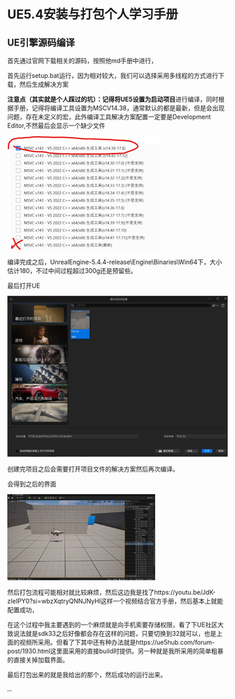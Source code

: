 #  UE5.4安装与打包个人学习手册

## UE引擎源码编译

首先通过官网下载相关的源码，按照他md手册中进行，

首先运行setup.bat运行，因为相对较大，我们可以选择采用多线程的方式进行下载，然后生成解决方案

**注意点（其实就是个人踩过的坑）：**记得将**UE5设置为启动项目**进行编译，同时根据手册，记得将编译工具设置为MSCV14.38，通常默认的都是最新，但是会出现问题，存在未定义的宏，此外编译工具解决方案配置一定要是Development Editor,不然最后会显示一个缺少文件

<img src=".\images\屏幕截图 2024-11-22 162947.png" alt="屏幕截图 2024-11-22 162947" style="zoom: 50%;" />

编译完成之后，UnrealEngine-5.4.4-release\Engine\Binaries\Win64下，大小估计180，不过中间过程超过300g还是预留些。

最后打开UE

<img src=".\images\屏幕截图 2024-11-22 163402.png" style="zoom:50%;" />

创建完项目之后会需要打开项目文件的解决方案然后再次编译。

会得到之后的界面

<img src=".\images\屏幕截图 2024-11-22 163838.png" style="zoom: 33%;" />

然后打包流程可能相对就比较麻烦，然后这边我是找了https://youtu.be/JdK-zIeIPY0?si=wbzXqtryQNNJNyHI这样一个视频结合官方手册，然后基本上就能配置成功，

在这个过程中我主要遇到的一个麻烦就是向手机索要存储权限，看了下UE社区大致说法就是sdk33之后好像都会存在这样的问题，只要切换到32就可以，也是上面的视频所采用。但看了下其中还有种办法就是https://ue5hub.com/forum-post/1930.html这里面采用的直接build时提供。另一种就是我所采用的简单粗暴的直接关掉加载界面。

最后打包出来的就是我给出的那个，然后成功的运行出来。

<img src="file:///C:\Users\lenovo\Documents\Tencent Files\2461785659\nt_qq\nt_data\Pic\2024-11\Ori\34030d3caa27282327fea8ed540b46b9.jpg" alt="img" style="zoom:25%;" />